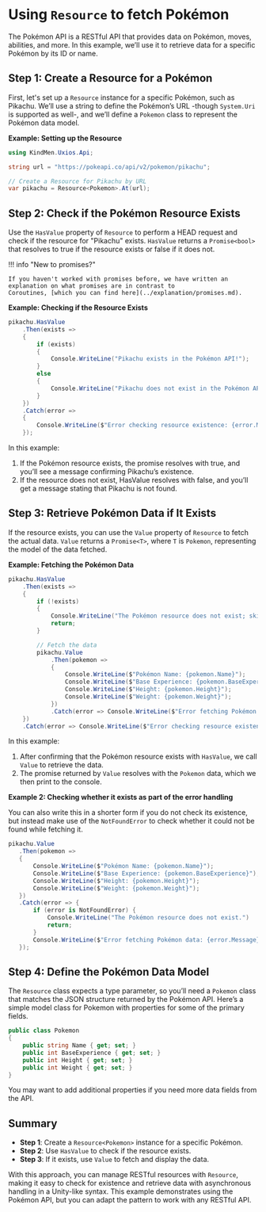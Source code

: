﻿# Using `Resource` to fetch Pokémon

The Pokémon API is a RESTful API that provides data on Pokémon, moves, abilities, and more. In this example, we’ll use
it to retrieve data for a specific Pokémon by its ID or name.

## Step 1: Create a Resource for a Pokémon

First, let's set up a `Resource` instance for a specific Pokémon, such as Pikachu. We’ll use a string to define 
the Pokémon’s URL -though `System.Uri` is supported as well-, and we’ll define a `Pokemon` class to represent the 
Pokémon data model.

**Example: Setting up the Resource**

```csharp
using KindMen.Uxios.Api;

string url = "https://pokeapi.co/api/v2/pokemon/pikachu";

// Create a Resource for Pikachu by URL
var pikachu = Resource<Pokemon>.At(url);
```

## Step 2: Check if the Pokémon Resource Exists

Use the `HasValue` property of `Resource` to perform a HEAD request and check if the resource for "Pikachu" exists. 
`HasValue` returns a `Promise<bool>` that resolves to true if the resource exists or false if it does not.

!!! info "New to promises?"

    If you haven't worked with promises before, we have written an explanation on what promises are in contrast to 
    Coroutines, [which you can find here](../explanation/promises.md).

**Example: Checking if the Resource Exists**

```csharp
pikachu.HasValue
    .Then(exists =>
    {
        if (exists)
        {
            Console.WriteLine("Pikachu exists in the Pokémon API!");
        }
        else
        {
            Console.WriteLine("Pikachu does not exist in the Pokémon API.");
        }
    })
    .Catch(error =>
    {
        Console.WriteLine($"Error checking resource existence: {error.Message}");
    });
```

In this example:

1. If the Pokémon resource exists, the promise resolves with true, and you’ll see a message confirming Pikachu’s
   existence.
2. If the resource does not exist, HasValue resolves with false, and you’ll get a message stating that Pikachu is not
   found.

## Step 3: Retrieve Pokémon Data if It Exists

If the resource exists, you can use the `Value` property of `Resource` to fetch the actual data. `Value` returns a
`Promise<T>`, where `T` is `Pokemon`, representing the model of the data fetched.

**Example: Fetching the Pokémon Data**

```csharp
pikachu.HasValue
    .Then(exists =>
    {
        if (!exists)
        {
            Console.WriteLine("The Pokémon resource does not exist; skipping data fetch.");
            return;
        }

        // Fetch the data
        pikachu.Value
            .Then(pokemon =>
            {
                Console.WriteLine($"Pokémon Name: {pokemon.Name}");
                Console.WriteLine($"Base Experience: {pokemon.BaseExperience}");
                Console.WriteLine($"Height: {pokemon.Height}");
                Console.WriteLine($"Weight: {pokemon.Weight}");
            })
            .Catch(error => Console.WriteLine($"Error fetching Pokémon data: {error.Message}"));
    })
    .Catch(error => Console.WriteLine($"Error checking resource existence: {error.Message}"));
```

In this example:

1. After confirming that the Pokémon resource exists with `HasValue`, we call `Value` to retrieve the data.
2. The promise returned by `Value` resolves with the `Pokemon` data, which we then print to the console.

**Example 2: Checking whether it exists as part of the error handling**

You can also write this in a shorter form if you do not check its existence, but instead make use of the `NotFoundError`
to check whether it could not be found while fetching it.

```csharp
pikachu.Value
   .Then(pokemon =>
   {
       Console.WriteLine($"Pokémon Name: {pokemon.Name}");
       Console.WriteLine($"Base Experience: {pokemon.BaseExperience}");
       Console.WriteLine($"Height: {pokemon.Height}");
       Console.WriteLine($"Weight: {pokemon.Weight}");
   })
   .Catch(error => {
       if (error is NotFoundError) {
           Console.WriteLine("The Pokémon resource does not exist.")
           return;
       }
       Console.WriteLine($"Error fetching Pokémon data: {error.Message}")
   });
```

## Step 4: Define the Pokémon Data Model

The `Resource` class expects a type parameter, so you’ll need a `Pokemon` class that matches the JSON structure returned
by the Pokémon API. Here’s a simple model class for Pokemon with properties for some of the primary fields.

```csharp
public class Pokemon
{
    public string Name { get; set; }
    public int BaseExperience { get; set; }
    public int Height { get; set; }
    public int Weight { get; set; }
}
```

You may want to add additional properties if you need more data fields from the API.

## Summary

- **Step 1**: Create a `Resource<Pokemon>` instance for a specific Pokémon.
- **Step 2**: Use `HasValue` to check if the resource exists.
- **Step 3**: If it exists, use `Value` to fetch and display the data.

With this approach, you can manage RESTful resources with `Resource`, making it easy to check for existence and
retrieve data with asynchronous handling in a Unity-like syntax. This example demonstrates using the Pokémon API, but
you can adapt the pattern to work with any RESTful API.